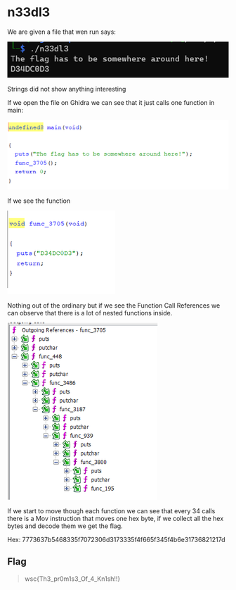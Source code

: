 # n33dl3

We are given a file that wen run says:

![image](https://github.com/MiguelCaputo/CTFs-writeups/blob/main/WolvSec%202022/Images/needle1.png)

Strings did not show anything interesting

If we open the file on Ghidra we can see that it just calls one function in main:

![image](https://github.com/MiguelCaputo/CTFs-writeups/blob/main/WolvSec%202022/Images/needle2.png)

If we see the function 

![image](https://github.com/MiguelCaputo/CTFs-writeups/blob/main/WolvSec%202022/Images/needle3.png)

Nothing out of the ordinary but if we see the Function Call References we can observe that there is a lot of nested functions inside. 

![image](https://github.com/MiguelCaputo/CTFs-writeups/blob/main/WolvSec%202022/Images/needle4.png)

If we start to move though each function we can see that every 34 calls there is a Mov instruction that moves one hex byte, if we collect all the hex bytes and decode them we get the flag.

Hex: 7773637b5468335f7072306d3173335f4f665f345f4b6e31736821217d 

## Flag 

> wsc{Th3_pr0m1s3_Of_4_Kn1sh!!}